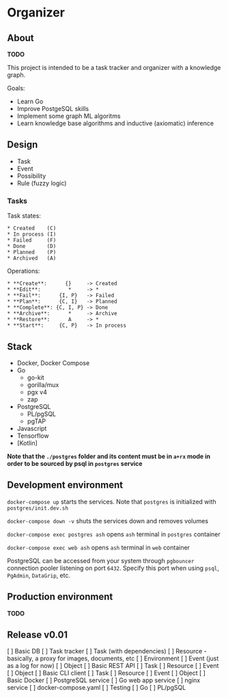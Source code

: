 # Organizer

## About

**TODO**

This project is intended to be a task tracker and organizer with a knowledge graph.

Goals:
* Learn Go
* Improve PostgeSQL skills
* Implement some graph ML algoritms
* Learn knowledge base algorithms and inductive (axiomatic) inference


## Design

* Task
* Event
* Possibility
* Rule (fuzzy logic)

### Tasks

Task states:
```
* Created    (C)
* In process (I)
* Failed     (F)
* Done       (D)
* Planned    (P)
* Archived   (A)
```

Operations:
```
* **Create**:      {}     -> Created
* **Edit**:         *     -> *
* **Fail**:      {I, P}   -> Failed
* **Plan**:      {C, I}   -> Planned
* **Complete**: {C, I, P} -> Done
* **Archive**:      *     -> Archive
* **Restore**:      A     -> *
* **Start**:     {C, P}   -> In process
```


## Stack

* Docker, Docker Compose
* Go
	* go-kit
	* gorilla/mux
	* pgx v4
	* zap
* PostgreSQL
	* PL/pgSQL
	* pgTAP
* Javascript
* Tensorflow
* \[Kotlin\]


**Note that the `./postgres` folder and its content must be in `a+rx` mode in order to be sourced by psql in `postgres` service**

## Development environment

`docker-compose up` starts the services. Note that `postgres` is initialized with `postgres/init.dev.sh`

`docker-compose down -v` shuts the services down and removes volumes

`docker-compose exec postgres ash` opens `ash` terminal in `postgres` container

`docker-compose exec web ash` opens `ash` terminal in `web` container

PostgreSQL can be accessed from your system through `pgbouncer` connection pooler listening on port `6432`. Specify this port when using `psql`, `PgAdmin`, `DataGrip`, etc.

## Production environment

**TODO**


## Release v0.01
[ ] Basic DB
	[ ] Task tracker
		[ ] Task (with dependencies)
		[ ] Resource - basically, a proxy for images, documents, etc [ ] Environment
		[ ] Event (just as a log for now)
		[ ] Object
[ ] Basic REST API
	[ ] Task
	[ ] Resource
	[ ] Event
	[ ] Object
[ ] Basic CLI client
	[ ] Task
	[ ] Resource
	[ ] Event
	[ ] Object
[ ] Basic Docker
	[ ] PostgreSQL service
	[ ] Go web app service
	[ ] nginx service
	[ ] docker-compose.yaml
[ ] Testing
	[ ] Go
	[ ] PL/pgSQL

